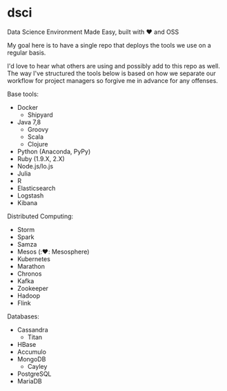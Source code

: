 # dsci
Data Science Environment Made Easy, built with :heart: and OSS

My goal here is to have a single repo that deploys the tools we use on a regular basis.

I'd love to hear what others are using and possibly add to this repo as well. The way I've structured the tools below is based on how we separate our workflow for project managers so forgive me in advance for any offenses. 

Base tools:
  * Docker
    * Shipyard 
  * Java 7,8
    * Groovy
    * Scala
    * Clojure   
  * Python (Anaconda, PyPy)
  * Ruby (1.9.X, 2.X)
  * Node.js/Io.js
  * Julia
  * R
  * Elasticsearch
  * Logstash
  * Kibana

Distributed Computing:
  * Storm
  * Spark
  * Samza
  * Mesos (::heart:: Mesosphere)
  * Kubernetes
  * Marathon
  * Chronos
  * Kafka
  * Zookeeper
  * Hadoop
  * Flink

Databases:
  * Cassandra
    * Titan
  * HBase
  * Accumulo
  * MongoDB
    * Cayley 
  * PostgreSQL
  * MariaDB


